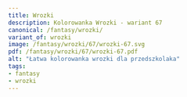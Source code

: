 ```yaml
---
title: Wrozki
description: Kolorowanka Wrozki - wariant 67
canonical: /fantasy/wrozki/
variant_of: wrozki
image: /fantasy/wrozki/67/wrozki-67.svg
pdf: /fantasy/wrozki/67/wrozki-67.pdf
alt: "Łatwa kolorowanka wrozki dla przedszkolaka"
tags:
- fantasy
- wrozki
---
```

